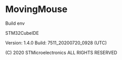 # MovingMouse

Build env

STM32CubeIDE

Version: 1.4.0
Build: 7511_20200720_0928 (UTC)

(C) 2020 STMicroelectronics ALL RIGHTS RESERVED



